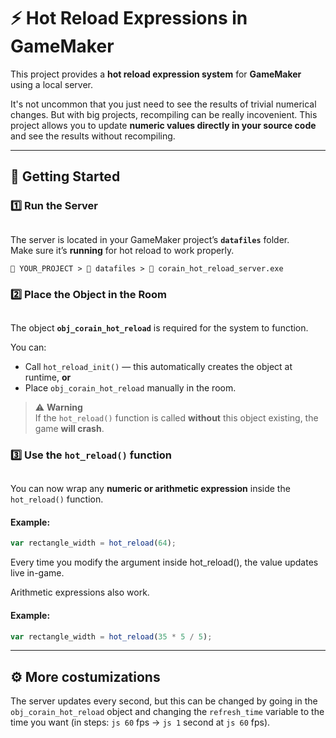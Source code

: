 # ⚡ Hot Reload Expressions in GameMaker

This project provides a **hot reload expression system** for **GameMaker** using a local server.  

It's not uncommon that you just need to see the results of trivial numerical changes. But with big projects, recompiling can be really incovenient. 
This project allows you to update **numeric values directly in your source code** and see the results without recompiling.

---

## 🚀 Getting Started

### 1️⃣ Run the Server
##
The server is located in your GameMaker project’s **`datafiles`** folder.  
Make sure it’s **running** for hot reload to work properly.

`📁 YOUR_PROJECT > 📁 datafiles > 📄 corain_hot_reload_server.exe`



### 2️⃣ Place the Object in the Room
##
The object **`obj_corain_hot_reload`** is required for the system to function.

You can:
- Call `hot_reload_init()` — this automatically creates the object at runtime, **or**
- Place `obj_corain_hot_reload` manually in the room.

> ⚠️ **Warning**  
> If the `hot_reload()` function is called **without** this object existing, the game **will crash**.

### 3️⃣ Use the `hot_reload()` function
##
You can now wrap any **numeric or arithmetic expression** inside the `hot_reload()` function.

#### Example:
```js
var rectangle_width = hot_reload(64);
```
Every time you modify the argument inside hot_reload(), the value updates live in-game.

Arithmetic expressions also work.
#### Example:
```js
var rectangle_width = hot_reload(35 * 5 / 5);
```
---
## ⚙️ More costumizations
The server updates every second, but this can be changed by going in the `obj_corain_hot_reload` object and changing the `refresh_time` variable to the time you want (in steps: ```js 60``` fps -> ```js 1``` second at ```js 60``` fps).
